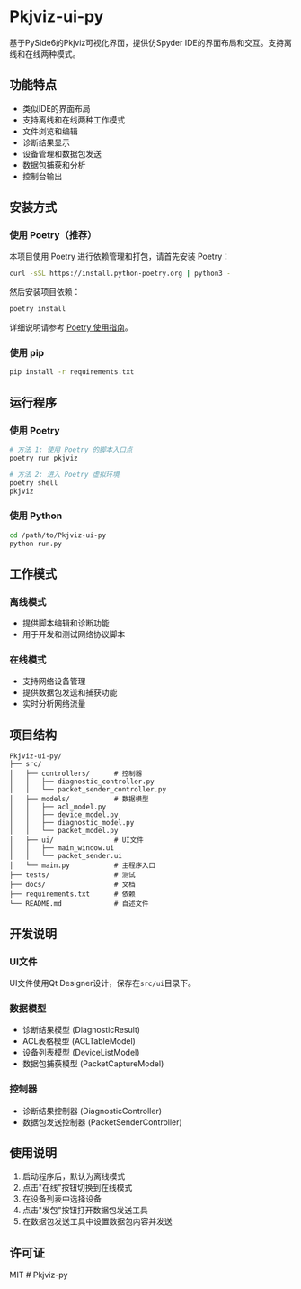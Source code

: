 # Pkjviz-ui-py

基于PySide6的Pkjviz可视化界面，提供仿Spyder IDE的界面布局和交互。支持离线和在线两种模式。

## 功能特点

- 类似IDE的界面布局
- 支持离线和在线两种工作模式
- 文件浏览和编辑
- 诊断结果显示
- 设备管理和数据包发送
- 数据包捕获和分析
- 控制台输出

## 安装方式

### 使用 Poetry（推荐）

本项目使用 Poetry 进行依赖管理和打包，请首先安装 Poetry：

```bash
curl -sSL https://install.python-poetry.org | python3 -
```

然后安装项目依赖：

```bash
poetry install
```

详细说明请参考 [Poetry 使用指南](POETRY_GUIDE.md)。

### 使用 pip

```bash
pip install -r requirements.txt
```

## 运行程序

### 使用 Poetry

```bash
# 方法 1: 使用 Poetry 的脚本入口点
poetry run pkjviz

# 方法 2: 进入 Poetry 虚拟环境
poetry shell
pkjviz
```

### 使用 Python

```bash
cd /path/to/Pkjviz-ui-py
python run.py
```

## 工作模式

### 离线模式
- 提供脚本编辑和诊断功能
- 用于开发和测试网络协议脚本

### 在线模式
- 支持网络设备管理
- 提供数据包发送和捕获功能
- 实时分析网络流量

## 项目结构

```
Pkjviz-ui-py/
├── src/
│   ├── controllers/      # 控制器
│   │   ├── diagnostic_controller.py
│   │   └── packet_sender_controller.py
│   ├── models/           # 数据模型
│   │   ├── acl_model.py
│   │   ├── device_model.py
│   │   ├── diagnostic_model.py
│   │   └── packet_model.py
│   ├── ui/               # UI文件
│   │   ├── main_window.ui
│   │   └── packet_sender.ui
│   └── main.py           # 主程序入口
├── tests/                # 测试
├── docs/                 # 文档
├── requirements.txt      # 依赖
└── README.md             # 自述文件
```

## 开发说明

### UI文件

UI文件使用Qt Designer设计，保存在`src/ui`目录下。

### 数据模型

- 诊断结果模型 (DiagnosticResult)
- ACL表格模型 (ACLTableModel)
- 设备列表模型 (DeviceListModel)
- 数据包捕获模型 (PacketCaptureModel)

### 控制器

- 诊断结果控制器 (DiagnosticController)
- 数据包发送控制器 (PacketSenderController)

## 使用说明

1. 启动程序后，默认为离线模式
2. 点击"在线"按钮切换到在线模式
3. 在设备列表中选择设备
4. 点击"发包"按钮打开数据包发送工具
5. 在数据包发送工具中设置数据包内容并发送

## 许可证

MIT # Pkjviz-py
